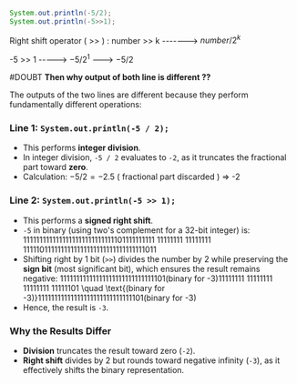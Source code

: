 ```java
System.out.println(-5/2); 
System.out.println(-5>>1);
```

Right shift operator ( >> )  :  number >> k  -------> $number/2^k$  

-5 >> 1 -----> $-5/2^1$ ---> $-5/2$

#DOUBT  **Then why output of both line is different ??**


The outputs of the two lines are different because they perform fundamentally different operations:

### Line 1: `System.out.println(-5 / 2);`

- This performs **integer division**.
- In integer division, `-5 / 2` evaluates to `-2`, as it truncates the fractional part toward **zero**.
- Calculation: 
	$-5 / 2 = -2.5$  ( fractional part discarded ) => -2

### Line 2: `System.out.println(-5 >> 1);`

- This performs a **signed right shift**.
- `-5` in binary (using two's complement for a 32-bit integer) is: 1111111111111111111111111111101111111111 11111111 11111111 1111101111111111111111111111111111111011
- Shifting right by 1 bit (`>>`) divides the number by 2 while preserving the **sign bit** (most significant bit), which ensures the result remains negative: 11111111111111111111111111111101(binary for -3)11111111 11111111 11111111 11111101 \quad \text{(binary for -3)}11111111111111111111111111111101(binary for -3)
- Hence, the result is `-3`.

### Why the Results Differ

- **Division** truncates the result toward zero (`-2`).
- **Right shift** divides by 2 but rounds toward negative infinity (`-3`), as it effectively shifts the binary representation.